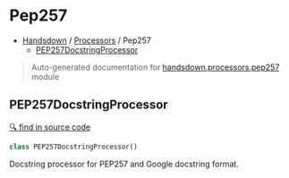 # Pep257

- [Handsdown](./README.md) / [Processors](./handsdown_processors_index.md) / Pep257
  - [PEP257DocstringProcessor](#pep257docstringprocessor)

> Auto-generated documentation for [handsdown.processors.pep257](../handsdown/processors/pep257.py) module

## PEP257DocstringProcessor

[🔍 find in source code](../handsdown/processors/pep257.py#L6)

```python
class PEP257DocstringProcessor()
```

Docstring processor for PEP257 and Google docstring format.
